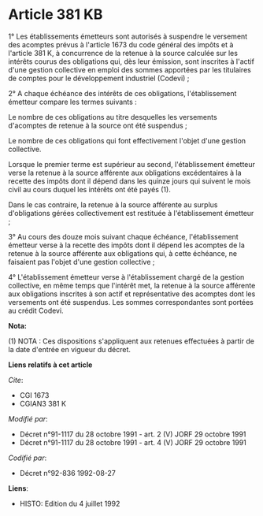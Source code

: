 # Article 381 KB

1° Les établissements émetteurs sont autorisés à suspendre le versement des acomptes prévus à l'article 1673 du code général
des impôts et à l'article 381 K, à concurrence de la retenue à la source calculée sur les intérêts courus des obligations
qui, dès leur émission, sont inscrites à l'actif d'une gestion collective en emploi des sommes apportées par les titulaires
de comptes pour le développement industriel (Codevi) ;

2° A chaque échéance des intérêts de ces obligations, l'établissement émetteur compare les termes suivants :

Le nombre de ces obligations au titre desquelles les versements d'acomptes de retenue à la source ont été suspendus ;

Le nombre de ces obligations qui font effectivement l'objet d'une gestion collective.

Lorsque le premier terme est supérieur au second, l'établissement émetteur verse la retenue à la source afférente aux
obligations excédentaires à la recette des impôts dont il dépend dans les quinze jours qui suivent le mois civil au cours
duquel les intérêts ont été payés (1).

Dans le cas contraire, la retenue à la source afférente au surplus d'obligations gérées collectivement est restituée à
l'établissement émetteur ;

3° Au cours des douze mois suivant chaque échéance, l'établissement émetteur verse à la recette des impôts dont il dépend les
acomptes de la retenue à la source afférente aux obligations qui, à cette échéance, ne faisaient pas l'objet d'une gestion
collective ;

4° L'établissement émetteur verse à l'établissement chargé de la gestion collective, en même temps que l'intérêt met, la
retenue à la source afférente aux obligations inscrites à son actif et représentative des acomptes dont les versements ont
été suspendus. Les sommes correspondantes sont portées au crédit Codevi.

**Nota:**

(1) NOTA : Ces dispositions s'appliquent aux retenues effectuées à partir de la date d'entrée en vigueur du décret.

**Liens relatifs à cet article**

_Cite_:

  - CGI 1673
  - CGIAN3 381 K

_Modifié par_:

  - Décret n°91-1117 du 28 octobre 1991 - art. 2 (V) JORF 29 octobre 1991
  - Décret n°91-1117 du 28 octobre 1991 - art. 4 (V) JORF 29 octobre 1991

_Codifié par_:

  - Décret n°92-836 1992-08-27

**Liens**:

  - HISTO: Edition du 4 juillet 1992
